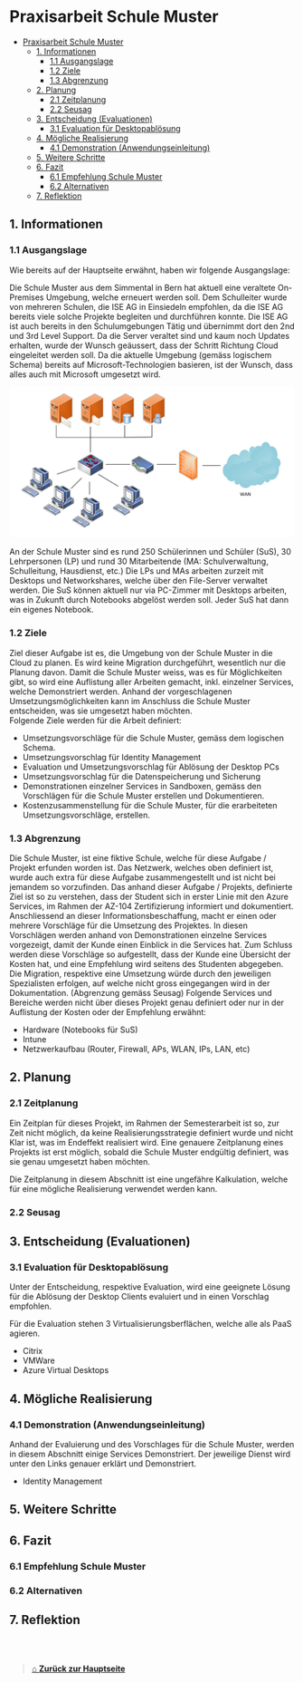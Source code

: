# Praxisarbeit Schule Muster

- [Praxisarbeit Schule Muster](#praxisarbeit-schule-muster)
  - [1. Informationen](#1-informationen)
    - [1.1 Ausgangslage](#11-ausgangslage)
    - [1.2 Ziele](#12-ziele)
    - [1.3 Abgrenzung](#13-abgrenzung)
  - [2. Planung](#2-planung)
    - [2.1 Zeitplanung](#21-zeitplanung)
    - [2.2 Seusag](#22-seusag)
  - [3. Entscheidung (Evaluationen)](#3-entscheidung-evaluationen)
    - [3.1 Evaluation für Desktopablösung](#31-evaluation-für-desktopablösung)
  - [4. Mögliche Realisierung](#4-mögliche-realisierung)
    - [4.1 Demonstration (Anwendungseinleitung)](#41-demonstration-anwendungseinleitung)
  - [5. Weitere Schritte](#5-weitere-schritte)
  - [6. Fazit](#6-fazit)
    - [6.1 Empfehlung Schule Muster](#61-empfehlung-schule-muster)
    - [6.2 Alternativen](#62-alternativen)
  - [7. Reflektion](#7-reflektion)


## 1. Informationen

### 1.1 Ausgangslage
Wie bereits auf der Hauptseite erwähnt, haben wir folgende Ausgangslage:

Die Schule Muster aus dem Simmental in Bern hat aktuell eine veraltete On-Premises Umgebung, 
welche erneuert werden soll. 
Dem Schulleiter wurde von mehreren Schulen, die ISE AG in Einsiedeln empfohlen, da die ISE AG 
bereits viele solche Projekte begleiten und durchführen konnte. 
Die ISE AG ist auch bereits in den Schulumgebungen Tätig und übernimmt dort den 2nd und 3rd Level 
Support. 
Da die Server veraltet sind und kaum noch Updates erhalten, wurde der Wunsch geäussert, dass der 
Schritt Richtung Cloud eingeleitet werden soll.
Da die aktuelle Umgebung (gemäss logischem Schema) bereits auf Microsoft-Technologien basieren, 
ist der Wunsch, dass alles auch mit Microsoft umgesetzt wird.


![Image Logical Network](./Images/LogicNetworkInitialSituation.png)

An der Schule Muster sind es rund 250 Schülerinnen und Schüler (SuS), 30 Lehrpersonen (LP) und 
rund 30 Mitarbeitende (MA: Schulverwaltung, Schulleitung, Hausdienst, etc.)
Die LPs und MAs arbeiten zurzeit mit Desktops und Networkshares, welche über den File-Server 
verwaltet werden. Die SuS können aktuell nur via PC-Zimmer mit Desktops arbeiten, was in Zukunft
durch Notebooks abgelöst werden soll. Jeder SuS hat dann ein eigenes Notebook.

### 1.2 Ziele

Ziel dieser Aufgabe ist es, die Umgebung von der Schule Muster in die Cloud zu planen.
Es wird keine Migration durchgeführt, wesentlich nur die Planung davon. 
Damit die Schule Muster weiss, was es für Möglichkeiten gibt, so wird eine Auflistung aller Arbeiten gemacht, inkl. einzelner Services, welche Demonstriert werden.
Anhand der vorgeschlagenen Umsetzungsmöglichkeiten kann im Anschluss die Schule Muster 
entscheiden, was sie umgesetzt haben möchten. <br> 
Folgende Ziele werden für die Arbeit definiert: 
- Umsetzungsvorschläge für die Schule Muster, gemäss dem logischen Schema.
- Umsetzungsvorschlag für Identity Management
-  Evaluation und Umsetzungsvorschlag für Ablösung der Desktop PCs
-  Umsetzungsvorschlag für die Datenspeicherung und Sicherung
- Demonstrationen einzelner Services in Sandboxen, gemäss den Vorschlägen für die Schule Muster erstellen und Dokumentieren.
- Kostenzusammenstellung für die Schule Muster, für die erarbeiteten Umsetzungsvorschläge, erstellen.

### 1.3 Abgrenzung

Die Schule Muster, ist eine fiktive Schule, welche für diese Aufgabe / Projekt erfunden worden ist. 
Das Netzwerk, welches oben definiert ist, wurde auch extra für diese Aufgabe zusammengestellt und ist 
nicht bei jemandem so vorzufinden. 
Das anhand dieser Aufgabe / Projekts, definierte Ziel ist so zu verstehen, dass der Student sich in 
erster Linie mit den Azure Services, im Rahmen der AZ-104 Zertifizierung informiert und dokumentiert. 
Anschliessend an dieser Informationsbeschaffung, macht er einen oder mehrere Vorschläge für die 
Umsetzung des Projektes.
In diesen Vorschlägen werden anhand von Demonstrationen einzelne Services vorgezeigt, damit der 
Kunde einen Einblick in die Services hat.
Zum Schluss werden diese Vorschläge so aufgestellt, dass der Kunde eine Übersicht der Kosten hat,
und eine Empfehlung wird seitens des Studenten abgegeben.
Die Migration, respektive eine Umsetzung würde durch den jeweiligen Spezialisten erfolgen, auf welche 
nicht gross eingegangen wird in der Dokumentation. (Abgrenzung gemäss Seusag)
Folgende Services und Bereiche werden nicht über dieses Projekt genau definiert oder nur in der 
Auflistung der Kosten oder der Empfehlung erwähnt:
- Hardware (Notebooks für SuS)
- Intune
- Netzwerkaufbau (Router, Firewall, APs, WLAN, IPs, LAN, etc)

## 2. Planung

### 2.1 Zeitplanung

Ein Zeitplan für dieses Projekt, im Rahmen der Semesterarbeit ist so, zur Zeit nicht möglich, da keine Realisierungsstrategie definiert wurde und nicht Klar ist, was im Endeffekt realisiert wird. 
Eine genauere Zeitplanung eines Projekts ist erst möglich, sobald die Schule Muster endgültig definiert, was sie genau umgesetzt haben möchten.

Die Zeitplanung in diesem Abschnitt ist eine ungefähre Kalkulation, welche für eine mögliche Realisierung verwendet werden kann. 


### 2.2 Seusag


## 3. Entscheidung (Evaluationen)

### 3.1 Evaluation für Desktopablösung

Unter der Entscheidung, respektive Evaluation, wird eine geeignete Lösung für die Ablösung der Desktop Clients evaluiert und in einen Vorschlag empfohlen.

Für die Evaluation stehen 3 Virtualisierungsberflächen, welche alle als PaaS agieren. 
- Citrix
- VMWare
- Azure Virtual Desktops



## 4. Mögliche Realisierung


### 4.1 Demonstration (Anwendungseinleitung)

Anhand der Evaluierung und des Vorschlages für die Schule Muster, werden in diesem Abschnitt einige Services Demonstriert. 
Der jeweilige Dienst wird unter den Links genauer erklärt und Demonstriert. 

- Identity Management


## 5. Weitere Schritte 



## 6. Fazit

### 6.1 Empfehlung Schule Muster

### 6.2 Alternativen


## 7. Reflektion
















<br>
<br>

> [⌂ **Zurück zur Hauptseite**](https://gitlab.com/e-portfolio1/hf-cloud-native-engineer/semesterarbeiten/semesterarbeit-1)